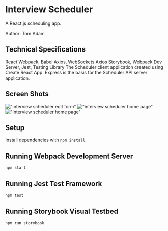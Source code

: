 # Interview Scheduler

A React.js scheduling app.

Author: Tom Adam

## Technical Specifications

React
Webpack, Babel
Axios, WebSockets
Axios
Storybook, Webpack Dev Server, Jest, Testing Library
The Scheduler client application created using Create React App. Express is the basis for the Scheduler API server application.

## Screen Shots

!["interview scheduler edit form"](https://raw.githubusercontent.com/TomJAdam/interview-scheduler-/master/docs/interview-scheduler-edit-form.png)
!["interview scheduler home page"](https://raw.githubusercontent.com/TomJAdam/interview-scheduler-/master/docs/interview-scheduler-home-page.png)
!["interview scheduler home page"](https://raw.githubusercontent.com/TomJAdam/interview-scheduler-/master/docs/interview-scheduler-home-page.png)

## Setup

Install dependencies with `npm install`.

## Running Webpack Development Server

```sh
npm start
```

## Running Jest Test Framework

```sh
npm test
```

## Running Storybook Visual Testbed

```sh
npm run storybook
```

